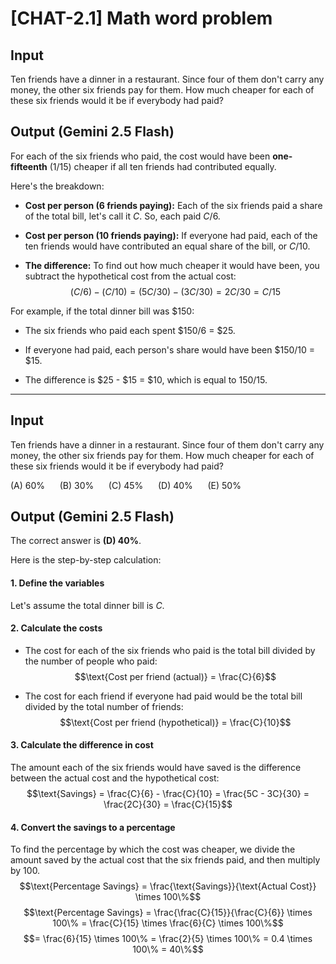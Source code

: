 # [CHAT-2.1] Math word problem

## Input

Ten friends have a dinner in a restaurant. Since four of them don't carry any money, the other six friends pay for them. How much cheaper for each of these six friends would it be if everybody had paid?

## Output (Gemini 2.5 Flash)

For each of the six friends who paid, the cost would have been **one-fifteenth** ($1/15$) cheaper if all ten friends had contributed equally.

Here's the breakdown:

* **Cost per person (6 friends paying):** Each of the six friends paid a share of the total bill, let's call it $C$. So, each paid $C/6$.

* **Cost per person (10 friends paying):** If everyone had paid, each of the ten friends would have contributed an equal share of the bill, or $C/10$.

* **The difference:** To find out how much cheaper it would have been, you subtract the hypothetical cost from the actual cost:
    $$(C/6) - (C/10) = (5C/30) - (3C/30) = 2C/30 = C/15$$

For example, if the total dinner bill was $150:

* The six friends who paid each spent $150/6 = $25.

* If everyone had paid, each person's share would have been $150/10 = $15.

* The difference is $25 - $15 = $10, which is equal to $150/15$.

---

## Input

Ten friends have a dinner in a restaurant. Since four of them don't carry any money, the other six friends pay for them. How much cheaper for each of these six friends would it be if everybody had paid?

(A) 60% &nbsp;&nbsp;&nbsp;&nbsp; (B) 30% &nbsp;&nbsp;&nbsp;&nbsp; (C) 45% &nbsp;&nbsp;&nbsp;&nbsp; (D) 40% &nbsp;&nbsp;&nbsp;&nbsp; (E) 50%

## Output (Gemini 2.5 Flash)

The correct answer is **(D) 40%**.

Here is the step-by-step calculation:

#### 1. Define the variables

Let's assume the total dinner bill is $C$.

#### 2. Calculate the costs

* The cost for each of the six friends who paid is the total bill divided by the number of people who paid:
    $$\text{Cost per friend (actual)} = \frac{C}{6}$$

* The cost for each friend if everyone had paid would be the total bill divided by the total number of friends:
    $$\text{Cost per friend (hypothetical)} = \frac{C}{10}$$

#### 3. Calculate the difference in cost

The amount each of the six friends would have saved is the difference between the actual cost and the hypothetical cost:
$$\text{Savings} = \frac{C}{6} - \frac{C}{10} = \frac{5C - 3C}{30} = \frac{2C}{30} = \frac{C}{15}$$

#### 4. Convert the savings to a percentage

To find the percentage by which the cost was cheaper, we divide the amount saved by the actual cost that the six friends paid, and then multiply by 100.
$$\text{Percentage Savings} = \frac{\text{Savings}}{\text{Actual Cost}} \times 100\%$$
$$\text{Percentage Savings} = \frac{\frac{C}{15}}{\frac{C}{6}} \times 100\% = \frac{C}{15} \times \frac{6}{C} \times 100\%$$
$$= \frac{6}{15} \times 100\% = \frac{2}{5} \times 100\% = 0.4 \times 100\% = 40\%$$